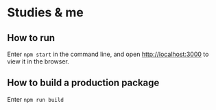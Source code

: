 # Studies & me
## How to run
Enter `npm start` in the command line, and open [http://localhost:3000](http://localhost:3000) to view it in the browser.

## How to build a production package
Enter `npm run build`